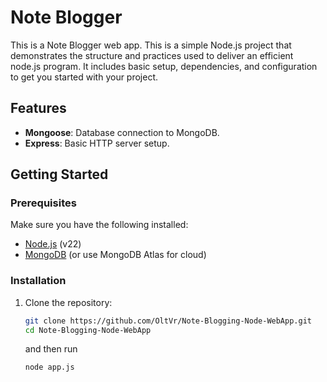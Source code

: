 # Note Blogger

This is a Note Blogger web app. This is a simple Node.js project that demonstrates the structure and practices used to deliver an efficient node.js program. It includes basic setup, dependencies, and configuration to get you started with your project.

## Features

- **Mongoose**: Database connection to MongoDB.
- **Express**: Basic HTTP server setup.

## Getting Started

### Prerequisites

Make sure you have the following installed:

- [Node.js](https://nodejs.org/) (v22)
- [MongoDB](https://www.mongodb.com/try/download/community) (or use MongoDB Atlas for cloud)

### Installation

1. Clone the repository:

   ```bash
   git clone https://github.com/OltVr/Note-Blogging-Node-WebApp.git
   cd Note-Blogging-Node-WebApp
   ```
   and then run
   
   ```bash
   node app.js
   ```

